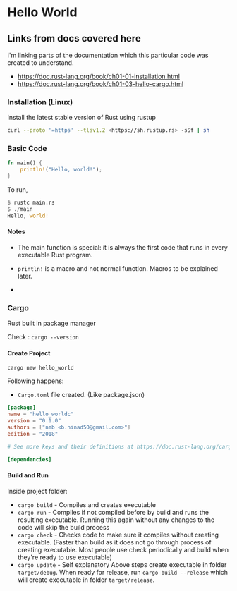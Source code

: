 # Hello World

## Links from docs covered here

I'm linking parts of the documentation which this particular code was created to understand.

- <https://doc.rust-lang.org/book/ch01-01-installation.html>
- <https://doc.rust-lang.org/book/ch01-03-hello-cargo.html>

### Installation (Linux)

Install the latest stable version of Rust using rustup

  ```bash
  curl --proto '=https' --tlsv1.2 <https://sh.rustup.rs> -sSf | sh
  ```

### Basic Code

```rust
fn main() {
    println!("Hello, world!");
}
```

To run,

```rust
$ rustc main.rs
$ ./main
Hello, world!
```

#### Notes

- The main function is special: it is always the first code that runs in every executable Rust program.
- `println!` is a macro and not normal function. Macros to be explained later.

-

### Cargo

Rust built in package manager

Check : `cargo --version`

#### Create Project

`cargo new hello_world`

Following happens:

- `Cargo.toml` file created. (Like package.json)

```toml
[package]
name = "hello_worldc"
version = "0.1.0"
authors = ["nmb <b.ninad50@gmail.com>"]
edition = "2018"

# See more keys and their definitions at https://doc.rust-lang.org/cargo/reference/manifest.html

[dependencies]
```

#### Build and Run

Inside project folder:

- `cargo build` - Compiles and creates executable
- `cargo run` - Compiles if not compiled before by build and runs the resulting executable. Running this again without any changes to the code will skip the build process
- `cargo check` - Checks code to make sure it compiles without creating executable. (Faster than build as it does not go through process of creating executable. Most people use check periodically and build when they're ready to use executable)
- `cargo update` - Self explanatory
Above steps create executable in folder `target/debug`.
When ready for release, run `cargo build --release` which will create executable in folder `target/release`.
